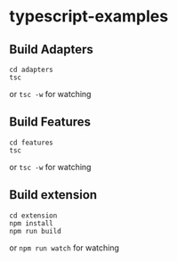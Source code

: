 # typescript-examples
## Build Adapters
```
cd adapters
tsc
```
or `tsc -w` for watching
## Build Features
```
cd features
tsc
```
or `tsc -w` for watching
## Build extension 
```
cd extension
npm install
npm run build
```
or `npm run watch` for watching
